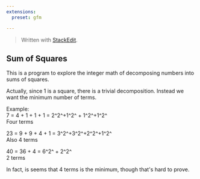 ```yaml
---
extensions:
  preset: gfm

---
```


<blockquote>
<p>Written with <a href="https://stackedit.io/">StackEdit</a>.</p>
</blockquote>
<h2 id="sum-of-squares">Sum of Squares</h2>
<p>This is a program to explore the integer math of decomposing numbers into sums of squares.</p>
<p>Actually, since 1 is a square, there is a trivial decomposition. Instead we want the minimum number of terms.</p>
<p>Example:<br>
7 = 4 + 1 + 1 + 1 = 2^2^+1^2^ + 1^2^+1^2^<br>
Four terms</p>
<p>23 = 9 + 9 + 4 + 1 = 3^2^+3^2^+2^2^+1^2^<br>
Also 4 terms</p>
<p>40 = 36 + 4 = 6^2^ + 2^2^<br>
2 terms</p>
<p>In fact, is seems that 4 terms is the minimum, though that's hard to prove.</p>

